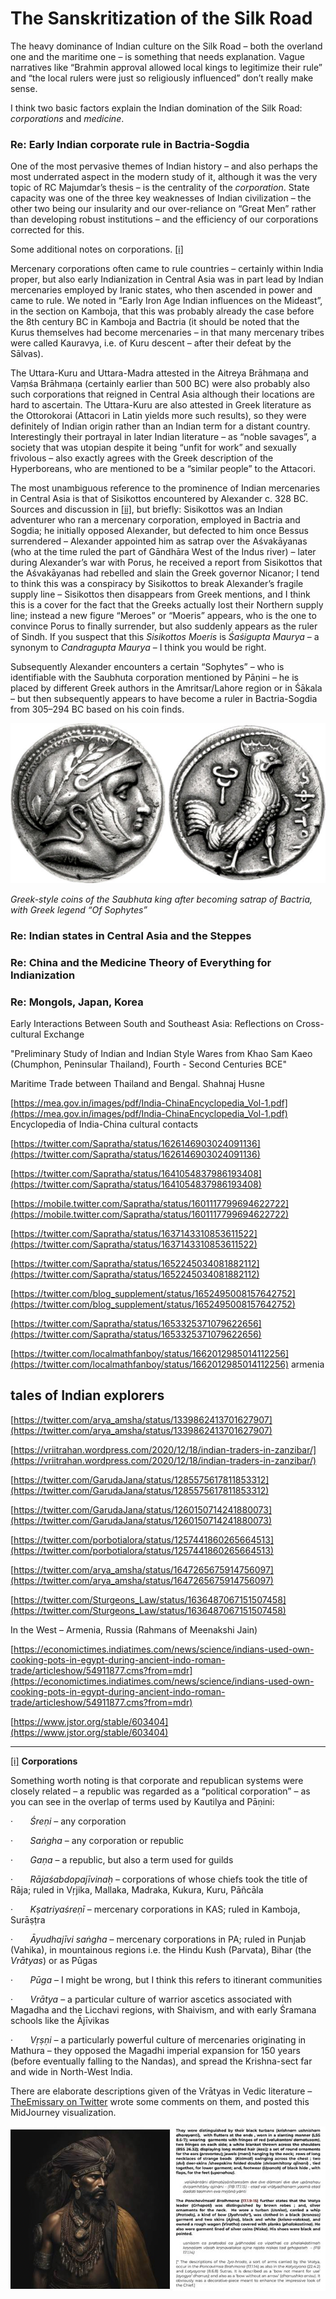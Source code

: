 # The Sanskritization of the Silk Road

The heavy dominance of Indian culture on the Silk Road – both the overland one and the maritime one – is something that needs explanation. Vague narratives like “Brahmin approval allowed local kings to legitimize their rule” and “the local rulers were just so religiously influenced” don’t really make sense.

I think two basic factors explain the Indian domination of the Silk Road: _corporations_ and _medicine_.

### Re: Early Indian corporate rule in Bactria-Sogdia

One of the most pervasive themes of Indian history – and also perhaps the most underrated aspect in the modern study of it, although it was the very topic of RC Majumdar’s thesis – is the centrality of the _corporation_. State capacity was one of the three key weaknesses of Indian civilization – the other two being our insularity and our over-reliance on “Great Men” rather than developing robust institutions – and the efficiency of our corporations corrected for this.

Some additional notes on corporations. [[i]](#_edn1)

Mercenary corporations often came to rule countries – certainly within India proper, but also early Indianization in Central Asia was in part lead by Indian mercenaries employed by Iranic states, who then ascended in power and came to rule. We noted in “Early Iron Age Indian influences on the Mideast”, in the section on Kamboja, that this was probably already the case before the 8th century BC in Kamboja and Bactria (it should be noted that the Kurus themselves had become mercenaries – in that many mercenary tribes were called Kauravya, i.e. of Kuru descent – after their defeat by the Sālvas).

The Uttara-Kuru and Uttara-Madra attested in the Aitreya Brāhmaṇa and Vaṃśa Brāhmaṇa (certainly earlier than 500 BC) were also probably also such corporations that reigned in Central Asia although their locations are hard to ascertain. The Uttara-Kuru are also attested in Greek literature as the Ottorokorai (Attacori in Latin yields more such results), so they were definitely of Indian origin rather than an Indian term for a distant country. Interestingly their portrayal in later Indian literature – as “noble savages”, a society that was utopian despite it being “unfit for work” and sexually frivolous – also exactly agrees with the Greek description of the Hyperboreans, who are mentioned to be a “similar people” to the Attacori.

The most unambiguous reference to the prominence of Indian mercenaries in Central Asia is that of Sisikottos encountered by Alexander c. 328 BC. Sources and discussion in [[ii]](#_edn2), but briefly: Sisikottos was an Indian adventurer who ran a mercenary corporation, employed in Bactria and Sogdia; he initially opposed Alexander, but defected to him once Bessus surrendered – Alexander appointed him as satrap over the Aśvakāyanas (who at the time ruled the part of Gāndhāra West of the Indus river) – later during Alexander’s war with Porus, he received a report from Sisikottos that the Aśvakāyanas had rebelled and slain the Greek governor Nicanor; I tend to think this was a conspiracy by Sisikottos to break Alexander’s fragile supply line – Sisikottos then disappears from Greek mentions, and I think this is a cover for the fact that the Greeks actually lost their Northern supply line; instead a new figure “Meroes” or “Moeris” appears, who is the one to convince Porus to finally surrender, but also suddenly appears as the ruler of Sindh. If you suspect that this _Sisikottos Moeris_ is _Śaśigupta Maurya_ – a synonym to _Candragupta Maurya_ – I think you would be right.

Subsequently Alexander encounters a certain “Sophytes” – who is identifiable with the Saubhuta corporation mentioned by Pāṇini – he is placed by different Greek authors in the Amritsar/Lahore region or in Śākala – but then subsequently appears to have become a ruler in Bactria-Sogdia from 305–294 BC based on his coin finds.

![](../../../_attachments/foreign/sophytes.png)

_Greek-style coins of the Saubhuta king after becoming satrap of Bactria, with Greek legend “Of Sophytes”_

### Re: Indian states in Central Asia and the Steppes

### Re: China and the Medicine Theory of Everything for Indianization

### Re: Mongols, Japan, Korea

Early Interactions Between South and Southeast Asia: Reflections on Cross-cultural Exchange

"Preliminary Study of Indian and Indian Style Wares from Khao Sam Kaeo (Chumphon, Peninsular Thailand), Fourth - Second Centuries BCE"

Maritime Trade between Thailand and Bengal. Shahnaj Husne

[https://mea.gov.in/images/pdf/India-ChinaEncyclopedia_Vol-1.pdf](https://mea.gov.in/images/pdf/India-ChinaEncyclopedia_Vol-1.pdf) Encyclopedia of India-China cultural contacts

[https://twitter.com/Sapratha/status/1626146903024091136](https://twitter.com/Sapratha/status/1626146903024091136)

[https://twitter.com/Sapratha/status/1641054837986193408](https://twitter.com/Sapratha/status/1641054837986193408)

[https://mobile.twitter.com/Sapratha/status/1601117799694622722](https://mobile.twitter.com/Sapratha/status/1601117799694622722)

[https://twitter.com/Sapratha/status/1637143310853611522](https://twitter.com/Sapratha/status/1637143310853611522)

[https://twitter.com/Sapratha/status/1652245034081882112](https://twitter.com/Sapratha/status/1652245034081882112)

[https://twitter.com/blog_supplement/status/1652495008157642752](https://twitter.com/blog_supplement/status/1652495008157642752)

[https://twitter.com/Sapratha/status/1653325371079622656](https://twitter.com/Sapratha/status/1653325371079622656)

[https://twitter.com/localmathfanboy/status/1662012985014112256](https://twitter.com/localmathfanboy/status/1662012985014112256) armenia


## tales of Indian explorers

[https://twitter.com/arya_amsha/status/1339862413701627907](https://twitter.com/arya_amsha/status/1339862413701627907)

[https://vriitrahan.wordpress.com/2020/12/18/indian-traders-in-zanzibar/](https://vriitrahan.wordpress.com/2020/12/18/indian-traders-in-zanzibar/)

[https://twitter.com/GarudaJana/status/1285575617811853312](https://twitter.com/GarudaJana/status/1285575617811853312)

[https://twitter.com/GarudaJana/status/1260150714241880073](https://twitter.com/GarudaJana/status/1260150714241880073)

[https://twitter.com/porbotialora/status/1257441860265664513](https://twitter.com/porbotialora/status/1257441860265664513)

[https://twitter.com/arya_amsha/status/1647265675914756097](https://twitter.com/arya_amsha/status/1647265675914756097)

[https://twitter.com/Sturgeons_Law/status/1636487067151507458](https://twitter.com/Sturgeons_Law/status/1636487067151507458)

In the West – Armenia, Russia (Rahmans of Meenakshi Jain)

[https://economictimes.indiatimes.com/news/science/indians-used-own-cooking-pots-in-egypt-during-ancient-indo-roman-trade/articleshow/54911877.cms?from=mdr](https://economictimes.indiatimes.com/news/science/indians-used-own-cooking-pots-in-egypt-during-ancient-indo-roman-trade/articleshow/54911877.cms?from=mdr)

[https://www.jstor.org/stable/603404](https://www.jstor.org/stable/603404)

---

[[i]](#_ednref1) **Corporations**

Something worth noting is that corporate and republican systems were closely related – a republic was regarded as a “political corporation” – as you can see in the overlap of terms used by Kautilya and Pāṇini:

·       _Śreṇi_ – any corporation

·       _Saṅgha_ – any corporation or republic

·       _Gaṇa_ – a republic, but also a term used for guilds

·       _Rājaśabdopajīvinaḥ_ – corporations of whose chiefs took the title of Rāja; ruled in Vṛjika, Mallaka, Madraka, Kukura, Kuru, Pāñcāla

·       _Kṣatriyaśreṇī_ – mercenary corporations in KAS; ruled in Kamboja, Surāṣṭra

·       _Āyudhajīvi saṅgha_ – mercenary corporations in PA; ruled in Punjab (Vahika), in mountainous regions i.e. the Hindu Kush (Parvata), Bihar (the _Vrātyas_) or as Pūgas

·       _Pūga_ – I might be wrong, but I think this refers to itinerant communities

·       _Vrātya_ – a particular culture of warrior ascetics associated with Magadha and the Licchavi regions, with Shaivism, and with early Śramana schools like the Ājīvikas

·       _Vṛṣṇi –_ a particularly powerful culture of mercenaries originating in Mathura – they opposed the Magadhi imperial expansion for 150 years (before eventually falling to the Nandas), and spread the Krishna-sect far and wide in North-West India.

There are elaborate descriptions given of the Vrātyas in Vedic literature – [TheEmissary on Twitter](https://twitter.com/TheEmissaryCo/status/1607604933179723777?lang=en-GB) wrote some comments on them, and posted this MidJourney visualization.

![](../../../_attachments/foreign/vratya.jpg)
[](#_ednref2) 